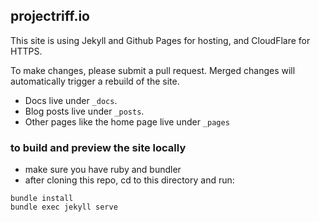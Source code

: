 ## projectriff.io
This site is using Jekyll and Github Pages for hosting, and CloudFlare for HTTPS.

To make changes, please submit a pull request. Merged changes will automatically trigger a rebuild of the site.

- Docs live under `_docs`.
- Blog posts live under `_posts`.
- Other pages like the home page live under `_pages`

### to build and preview the site locally
- make sure you have ruby and bundler
- after cloning this repo, cd to this directory and run:

```
bundle install
bundle exec jekyll serve
```
